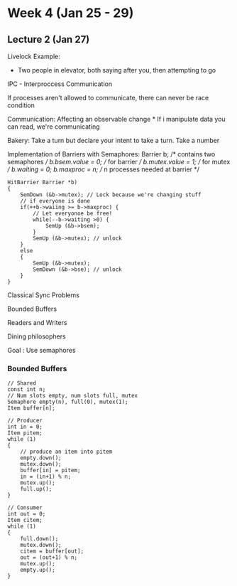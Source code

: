 # Week 4 (Jan 25 - 29)

## Lecture 2 (Jan 27)

Livelock Example:
* Two people in elevator, both saying after you, then attempting to go

IPC - Interproccess Communication

If processes aren't allowed to communicate, there can never be race condition

Communication: Affecting an observable change
	* If i manipulate data you can read, we're communicating

Bakery: Take a turn but declare your intent to take a turn. Take a number

Implementation of Barriers with Semaphores:
	Barrier b; /* contains two semaphores */
	b.bsem.value = 0; /* for barrier */
	b.mutex.value = 1; /* for mutex */
	b.waiting = 0;
	b.maxproc = n; /* n processes needed at barrier */

	HitBarrier Barrier *b)
	{
		SemDown (&b->mutex); // Lock because we're changing stuff
		// if everyone is done
		if(++b->waiing >= b->maxproc) {
			// Let everyonoe be free!
			while(--b->waiting >0) {
				SemUp (&b->bsem);
			}
			SemUp (&b->mutex); // unlock
		}
		else
		{
			SemUp (&b->mutex);
			SemDown (&b->bse); // unlock
		}
	}

Classical Sync Problems

Bounded Buffers

Readers and Writers

Dining philosophers

Goal : Use semaphores

### Bounded Buffers

	// Shared
	const int n;
	// Num slots empty, num slots full, mutex
	Semaphore empty(n), full(0), mutex(1);
	Item buffer[n];

	// Producer
	int in = 0;
	Item pitem;
	while (1)
	{
		// produce an item into pitem
		empty.down();
		mutex.down();
		buffer[in] = pitem;
		in = (in+1) % n;
		mutex.up();
		full.up();
	}

	// Consumer
	int out = 0;
	Item citem;
	while (1)
	{
		full.down();
		mutex.down();
		citem = buffer[out];
		out = (out+1) % n;
		mutex.up();
		empty.up();
	}